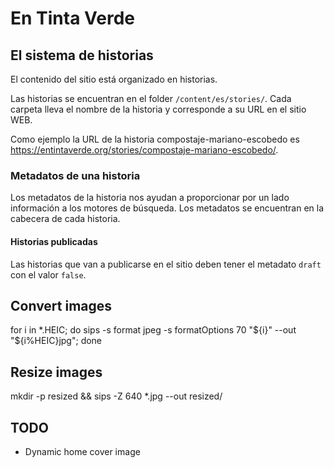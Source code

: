 # En Tinta Verde

## El sistema de historias

El contenido del sitio está organizado en historias.

Las historias se encuentran en el folder `/content/es/stories/`. Cada carpeta lleva el nombre de la historia y corresponde a su URL en el sitio WEB.

Como ejemplo la URL de la historia compostaje-mariano-escobedo es https://entintaverde.org/stories/compostaje-mariano-escobedo/.

### Metadatos de una historia

Los metadatos de la historia nos ayudan a proporcionar por un lado información a los motores de búsqueda. Los metadatos se encuentran en la cabecera de cada historia.

#### Historias publicadas

Las historias que van a publicarse en el sitio deben tener el metadato `draft` con el valor `false`.

## Convert images

for i in *.HEIC; do sips -s format jpeg -s formatOptions 70 "${i}" --out "${i%HEIC}jpg"; done


## Resize images

mkdir -p resized && sips -Z 640 *.jpg --out resized/


## TODO

- Dynamic home cover image